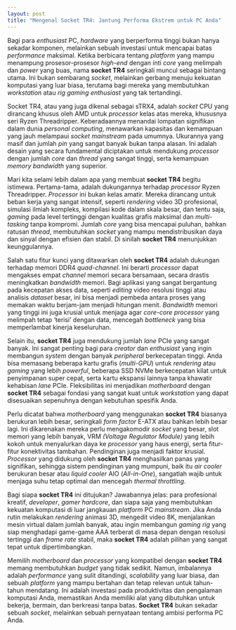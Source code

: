 ```yaml
---
layout: post
title: "Mengenal Socket TR4: Jantung Performa Ekstrem untuk PC Anda"
---
```


Bagi para _enthusiast_ PC, _hardware_ yang berperforma tinggi bukan hanya sekadar komponen, melainkan sebuah investasi untuk mencapai batas _performance_ maksimal. Ketika berbicara tentang _platform_ yang mampu menampung prosesor-prosesor _high-end_ dengan inti _core_ yang melimpah dan _power_ yang buas, nama **socket TR4** seringkali muncul sebagai bintang utama. Ini bukan sembarang _socket_, melainkan gerbang menuju kekuatan komputasi yang luar biasa, terutama bagi mereka yang membutuhkan _workstation_ atau _rig_ _gaming_ _enthusiast_ yang tak tertandingi.

Socket TR4, atau yang juga dikenal sebagai sTRX4, adalah _socket_ CPU yang dirancang khusus oleh AMD untuk _processor_ kelas atas mereka, khususnya seri Ryzen Threadripper. Keberadaannya menandai lompatan signifikan dalam dunia _personal computing_, menawarkan kapasitas dan kemampuan yang jauh melampaui _socket_ _mainstream_ pada umumnya. Ukurannya yang masif dan jumlah _pin_ yang sangat banyak bukan tanpa alasan. Ini adalah desain yang secara fundamental diciptakan untuk mendukung _processor_ dengan jumlah _core_ dan _thread_ yang sangat tinggi, serta kemampuan _memory bandwidth_ yang superior.

Mari kita selami lebih dalam apa yang membuat **socket TR4** begitu istimewa. Pertama-tama, adalah dukungannya terhadap _processor_ Ryzen Threadripper. _Processor_ ini bukan kelas amatir. Mereka dirancang untuk beban kerja yang sangat intensif, seperti _rendering_ video 3D profesional, simulasi ilmiah kompleks, kompilasi kode dalam skala besar, dan tentu saja, _gaming_ pada level tertinggi dengan kualitas grafis maksimal dan _multi-tasking_ tanpa kompromi. Jumlah _core_ yang bisa mencapai puluhan, bahkan ratusan _thread_, membutuhkan _socket_ yang mampu mendistribusikan daya dan sinyal dengan efisien dan stabil. Di sinilah **socket TR4** menunjukkan keunggulannya.

Salah satu fitur kunci yang ditawarkan oleh **socket TR4** adalah dukungan terhadap memori DDR4 _quad-channel_. Ini berarti _processor_ dapat mengakses empat _channel_ memori secara bersamaan, secara drastis meningkatkan _bandwidth_ memori. Bagi aplikasi yang sangat bergantung pada kecepatan akses data, seperti _editing_ video resolusi tinggi atau analisis _dataset_ besar, ini bisa menjadi pembeda antara proses yang memakan waktu berjam-jam menjadi hitungan menit. _Bandwidth_ memori yang tinggi ini juga krusial untuk menjaga agar _core-core_ _processor_ yang melimpah tetap ‘terisi’ dengan data, mencegah _bottleneck_ yang bisa memperlambat kinerja keseluruhan.

Selain itu, **socket TR4** juga mendukung jumlah _lane_ PCIe yang sangat banyak. Ini sangat penting bagi para _creator_ dan _enthusiast_ yang ingin membangun _system_ dengan banyak _peripheral_ berkecepatan tinggi. Anda bisa memasang beberapa kartu grafis (_multi-GPU_) untuk _rendering_ atau _gaming_ yang lebih _powerful_, beberapa SSD NVMe berkecepatan kilat untuk penyimpanan super cepat, serta kartu ekspansi lainnya tanpa khawatir kehabisan _lane_ PCIe. Fleksibilitas ini menjadikan _motherboard_ dengan **socket TR4** sebagai fondasi yang sangat kuat untuk _workstation_ yang dapat disesuaikan sepenuhnya dengan kebutuhan spesifik Anda.

Perlu dicatat bahwa _motherboard_ yang menggunakan **socket TR4** biasanya berukuran lebih besar, seringkali _form factor_ E-ATX atau bahkan lebih besar lagi. Ini dikarenakan mereka perlu mengakomodir _socket_ yang besar, slot memori yang lebih banyak, VRM _(Voltage Regulator Module)_ yang lebih kokoh untuk menyalurkan daya ke _processor_ yang haus energi, serta fitur-fitur konektivitas tambahan. Pendinginan juga menjadi faktor krusial. _Processor_ yang didukung oleh **socket TR4** menghasilkan panas yang signifikan, sehingga sistem pendinginan yang mumpuni, baik itu _air cooler_ berukuran besar atau _liquid cooler_ AIO (_All-in-One_), sangatlah wajib untuk menjaga suhu tetap optimal dan mencegah _thermal throttling_.

Bagi siapa **socket TR4** ini ditujukan? Jawabannya jelas: para profesional kreatif, _developer_, _gamer_ _hardcore_, dan siapa saja yang membutuhkan kekuatan komputasi di luar jangkauan _platform_ PC _mainstream_. Jika Anda rutin melakukan _rendering_ animasi 3D, mengedit video 8K, menjalankan mesin virtual dalam jumlah banyak, atau ingin membangun _gaming rig_ yang siap menghadapi game-game AAA terberat di masa depan dengan resolusi tertinggi dan _frame rate_ stabil, maka **socket TR4** adalah pilihan yang sangat tepat untuk dipertimbangkan.

Memilih _motherboard_ dan _processor_ yang kompatibel dengan **socket TR4** memang membutuhkan _budget_ yang tidak sedikit. Namun, imbalannya adalah _performance_ yang sulit ditandingi, _scalability_ yang luar biasa, dan sebuah _platform_ yang mampu bertahan dan tetap relevan untuk tahun-tahun mendatang. Ini adalah investasi pada produktivitas dan pengalaman komputasi Anda, memastikan Anda memiliki alat yang dibutuhkan untuk bekerja, bermain, dan berkreasi tanpa batas. **Socket TR4** bukan sekadar sebuah _socket_, melainkan sebuah pernyataan tentang ambisi performa PC Anda.
